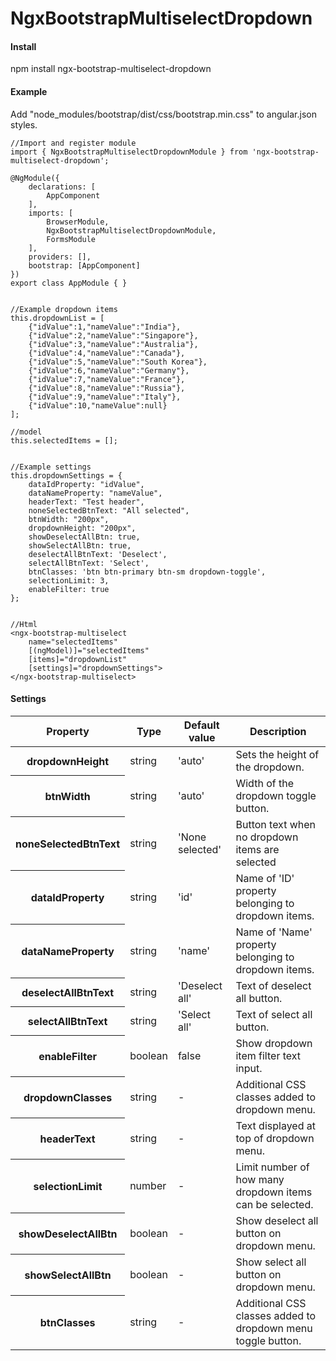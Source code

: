# NgxBootstrapMultiselectDropdown

<h4>Install</h4>
<p>
    npm install ngx-bootstrap-multiselect-dropdown
</p>

<h4>Example</h4>
<p>
    Add "node_modules/bootstrap/dist/css/bootstrap.min.css" to angular.json styles. 
</p>

```
//Import and register module
import { NgxBootstrapMultiselectDropdownModule } from 'ngx-bootstrap-multiselect-dropdown';

@NgModule({
    declarations: [
        AppComponent
    ],
    imports: [
        BrowserModule,
        NgxBootstrapMultiselectDropdownModule,
        FormsModule
    ],
    providers: [],
    bootstrap: [AppComponent]
})
export class AppModule { }


//Example dropdown items
this.dropdownList = [
    {"idValue":1,"nameValue":"India"},
    {"idValue":2,"nameValue":"Singapore"},
    {"idValue":3,"nameValue":"Australia"},
    {"idValue":4,"nameValue":"Canada"},
    {"idValue":5,"nameValue":"South Korea"},
    {"idValue":6,"nameValue":"Germany"},
    {"idValue":7,"nameValue":"France"},
    {"idValue":8,"nameValue":"Russia"},
    {"idValue":9,"nameValue":"Italy"},
    {"idValue":10,"nameValue":null}
];

//model
this.selectedItems = [];


//Example settings
this.dropdownSettings = {
    dataIdProperty: "idValue",
    dataNameProperty: "nameValue",
    headerText: "Test header",
    noneSelectedBtnText: "All selected",
    btnWidth: "200px",
    dropdownHeight: "200px",
    showDeselectAllBtn: true,
    showSelectAllBtn: true,
    deselectAllBtnText: 'Deselect',
    selectAllBtnText: 'Select',
    btnClasses: 'btn btn-primary btn-sm dropdown-toggle',
    selectionLimit: 3,
    enableFilter: true
};


//Html
<ngx-bootstrap-multiselect
    name="selectedItems" 
    [(ngModel)]="selectedItems" 
    [items]="dropdownList" 
    [settings]="dropdownSettings">
</ngx-bootstrap-multiselect>
```


<h4>Settings</h4>
<table class="table">
    <thead>
        <tr>
            <th>Property</th>
            <th>Type</th>
            <th>Default value</th>
            <th>Description</th>
        </tr>
    </thead>
    <tbody>
        <tr>
            <th>dropdownHeight</th>
            <td>string</td>
            <td>'auto'</td>
            <td>Sets the height of the dropdown.</td>
        </tr>
        <tr>
            <th>btnWidth</th>
            <td>string</td>
            <td>'auto'</td>
            <td>Width of the dropdown toggle button.</td>
        </tr>
        <tr>
            <th>noneSelectedBtnText</th>
            <td>string</td>
            <td>'None selected'</td>
            <td>Button text when no dropdown items are selected</td>
        </tr>
        <tr>
            <th>dataIdProperty</th>
            <td>string</td>
            <td>'id'</td>
            <td>Name of 'ID' property belonging to dropdown items.</td>
        </tr>
        <tr>
            <th>dataNameProperty</th>
            <td>string</td>
            <td>'name'</td>
            <td>Name of 'Name' property belonging to dropdown items.</td>
        </tr>
        <tr>
            <th>deselectAllBtnText</th>
            <td>string</td>
            <td>'Deselect all'</td>
            <td>Text of deselect all button.</td>
        </tr>
        <tr>
            <th>selectAllBtnText</th>
            <td>string</td>
            <td>'Select all'</td>
            <td>Text of select all button.</td>
        </tr>
        <tr>
            <th>enableFilter</th>
            <td>boolean</td>
            <td>false</td>
            <td>Show dropdown item filter text input.</td>
        </tr>
        <tr>
            <th>dropdownClasses</th>
            <td>string</td>
            <td>-</td>
            <td>Additional CSS classes added to dropdown menu.</td>
        </tr>
        <tr>
            <th>headerText</th>
            <td>string</td>
            <td>-</td>
            <td>Text displayed at top of dropdown menu.</td>
        </tr>
        <tr>
            <th>selectionLimit</th>
            <td>number</td>
            <td>-</td>
            <td>Limit number of how many dropdown items can be selected.</td>
        </tr>
        <tr>
            <th>showDeselectAllBtn</th>
            <td>boolean</td>
            <td>-</td>
            <td>Show deselect all button on dropdown menu.</td>
        </tr>
        <tr>
            <th>showSelectAllBtn</th>
            <td>boolean</td>
            <td>-</td>
            <td>Show select all button on dropdown menu.</td>
        </tr>
        <tr>
            <th>btnClasses</th>
            <td>string</td>
            <td>-</td>
            <td>Additional CSS classes added to dropdown menu toggle button.</td>
        </tr>
    </tbody>
</table>